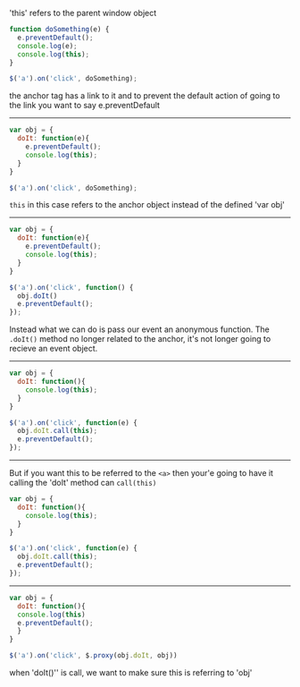 'this' refers to the parent window object

```javascript
function doSomething(e) {
  e.preventDefault();
  console.log(e);
  console.log(this);
}

$('a').on('click', doSomething);
```

the anchor tag has a link to it and to prevent the default action of going to the link you want to say e.preventDefault

***************

```javascript
var obj = {
  doIt: function(e){
    e.preventDefault();
    console.log(this);
  }
}

$('a').on('click', doSomething);
```


`this` in this case refers to the anchor object instead of the defined 'var obj'

*******************

```javascript
var obj = {
  doIt: function(e){
    e.preventDefault();
    console.log(this);
  }
}

$('a').on('click', function() {
  obj.doIt()
  e.preventDefault();
});
```

Instead what we can do is pass our event an anonymous function.  The `.doIt()` method no longer related to the anchor, it's not longer going to recieve an event object.

**********************

```javascript
var obj = {
  doIt: function(){
    console.log(this);
  }
}

$('a').on('click', function(e) {
  obj.doIt.call(this);
  e.preventDefault();
});
```

***********************

But if you want this to be referred to the `<a>` then your'e going to have it calling the 'doIt' method can `call(this)`


```javascript
var obj = {
  doIt: function(){
    console.log(this);
  }
}

$('a').on('click', function(e) {
  obj.doIt.call(this);
  e.preventDefault();
});
```

***************************

```javascript
var obj = {
  doIt: function(){
  console.log(this)
  e.preventDefault();
  }
}

$('a').on('click', $.proxy(obj.doIt, obj))
```

when 'doIt()'' is call, we want to make sure this is referring to 'obj'